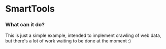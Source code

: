 # SmartTools

### What can it do?
This is just a simple example, intended to implement crawling of web data, but there's a lot of work waiting to be done at the moment :)
